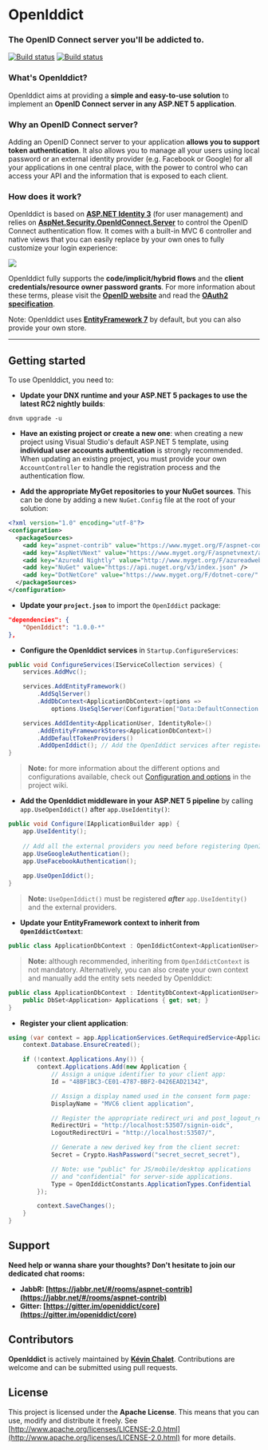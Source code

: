 # OpenIddict
### The OpenID Connect server you'll be addicted to.

[![Build status](https://ci.appveyor.com/api/projects/status/d0d8git3o6lqkvbm?svg=true)](https://ci.appveyor.com/project/aspnet-contrib/core) 
[![Build status](https://travis-ci.org/openiddict/core.svg)](https://travis-ci.org/openiddict/core)


### What's OpenIddict?

OpenIddict aims at providing a **simple and easy-to-use solution** to implement an **OpenID Connect server in any ASP.NET 5 application**.


### Why an OpenID Connect server?

Adding an OpenID Connect server to your application **allows you to support token authentication**.
It also allows you to manage all your users using local password or an external identity provider
(e.g. Facebook or Google) for all your applications in one central place,
with the power to control who can access your API and the information that is exposed to each client.


### How does it work?

OpenIddict is based on **[ASP.NET Identity 3](https://github.com/aspnet/Identity)** (for user management) and relies on
**[AspNet.Security.OpenIdConnect.Server](https://github.com/aspnet-contrib/AspNet.Security.OpenIdConnect.Server)** to control the OpenID Connect authentication flow. It comes with a built-in MVC 6 controller and native views that you can easily replace by your own ones to fully customize your login experience:

![](https://cloud.githubusercontent.com/assets/6998306/10988233/d9026712-843a-11e5-8ff0-e7addffd727b.png)

OpenIddict fully supports the **code/implicit/hybrid flows** and the **client credentials/resource owner password grants**. For more information about these terms, please visit the **[OpenID website](http://openid.net/specs/openid-connect-core-1_0.html)** and read the **[OAuth2 specification](https://tools.ietf.org/html/rfc6749)**.

Note: OpenIddict uses **[EntityFramework 7](https://github.com/aspnet/EntityFramework)** by default, but you can also provide your own store.

--------------

## Getting started

To use OpenIddict, you need to:

  - **Update your DNX runtime and your ASP.NET 5 packages to use the latest RC2 nightly builds**:
```
dnvm upgrade -u
```

  - **Have an existing project or create a new one**: when creating a new project using Visual Studio's default ASP.NET 5 template, using **individual user accounts authentication** is strongly recommended. When updating an existing project, you must provide your own `AccountController` to handle the registration process and the authentication flow.

  - **Add the appropriate MyGet repositories to your NuGet sources**. This can be done by adding a new `NuGet.Config` file at the root of your solution:

```xml
<?xml version="1.0" encoding="utf-8"?>
<configuration>
  <packageSources>
    <add key="aspnet-contrib" value="https://www.myget.org/F/aspnet-contrib/api/v2" />
    <add key="AspNetVNext" value="https://www.myget.org/F/aspnetvnext/api/v2" />
    <add key="AzureAd Nightly" value="http://www.myget.org/F/azureadwebstacknightly/" />
    <add key="NuGet" value="https://api.nuget.org/v3/index.json" />
    <add key="DotNetCore" value="https://www.myget.org/F/dotnet-core/" />
  </packageSources>
</configuration>
```

  - **Update your `project.json`** to import the `OpenIddict` package:

```json
"dependencies": {
    "OpenIddict": "1.0.0-*"
},
```

  - **Configure the OpenIddict services** in `Startup.ConfigureServices`:

```csharp
public void ConfigureServices(IServiceCollection services) {
    services.AddMvc();

    services.AddEntityFramework()
        .AddSqlServer()
        .AddDbContext<ApplicationDbContext>(options =>
            options.UseSqlServer(Configuration["Data:DefaultConnection:ConnectionString"]));

    services.AddIdentity<ApplicationUser, IdentityRole>()
        .AddEntityFrameworkStores<ApplicationDbContext>()
        .AddDefaultTokenProviders()
        .AddOpenIddict(); // Add the OpenIddict services after registering the Identity services.
}
```

> **Note:** for more information about the different options and configurations available, check out 
[Configuration and options](https://github.com/openiddict/core/wiki/Configuration-and-options)
in the project wiki.

  - **Add the OpenIddict middleware in your ASP.NET 5 pipeline** by calling `app.UseOpenIddict()` after `app.UseIdentity()`:

```csharp
public void Configure(IApplicationBuilder app) {
    app.UseIdentity();
    
    // Add all the external providers you need before registering OpenIddict:
    app.UseGoogleAuthentication();
    app.UseFacebookAuthentication();
    
    app.UseOpenIddict();
}
```

> **Note:** `UseOpenIddict()` must be registered ***after*** `app.UseIdentity()` and the external providers.

  - **Update your EntityFramework context to inherit from `OpenIddictContext`**:

```csharp
public class ApplicationDbContext : OpenIddictContext<ApplicationUser> { }
```

> **Note:** although recommended, inheriting from `OpenIddictContext` is not mandatory. Alternatively, you can also create your own context and manually add the entity sets needed by OpenIddict:

```csharp
public class ApplicationDbContext : IdentityDbContext<ApplicationUser> {
    public DbSet<Application> Applications { get; set; }
}
```

  - **Register your client application**:

```csharp
using (var context = app.ApplicationServices.GetRequiredService<ApplicationDbContext>()) {
    context.Database.EnsureCreated();

    if (!context.Applications.Any()) {
        context.Applications.Add(new Application {
            // Assign a unique identifier to your client app:
            Id = "48BF1BC3-CE01-4787-BBF2-0426EAD21342",

            // Assign a display named used in the consent form page:
            DisplayName = "MVC6 client application",

            // Register the appropriate redirect_uri and post_logout_redirect_uri:
            RedirectUri = "http://localhost:53507/signin-oidc",
            LogoutRedirectUri = "http://localhost:53507/",

            // Generate a new derived key from the client secret:
            Secret = Crypto.HashPassword("secret_secret_secret"),

            // Note: use "public" for JS/mobile/desktop applications
            // and "confidential" for server-side applications.
            Type = OpenIddictConstants.ApplicationTypes.Confidential
        });

        context.SaveChanges();
    }
}
```

## Support

**Need help or wanna share your thoughts? Don't hesitate to join our dedicated chat rooms:**

- **JabbR: [https://jabbr.net/#/rooms/aspnet-contrib](https://jabbr.net/#/rooms/aspnet-contrib)**
- **Gitter: [https://gitter.im/openiddict/core](https://gitter.im/openiddict/core)**

## Contributors

**OpenIddict** is actively maintained by **[Kévin Chalet](https://github.com/PinpointTownes)**. Contributions are welcome and can be submitted using pull requests.

## License

This project is licensed under the **Apache License**. This means that you can use, modify and distribute it freely. See [http://www.apache.org/licenses/LICENSE-2.0.html](http://www.apache.org/licenses/LICENSE-2.0.html) for more details.
